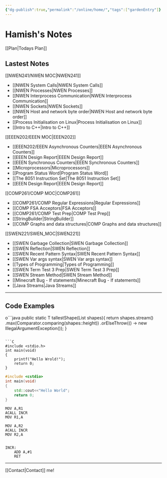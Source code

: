 ```yaml
---
{"dg-publish":true,"permalink":"/online/home/","tags":["gardenEntry"]}
---
```



# Hamish's Notes

[[Plan\|Todays Plan]]

## Lastest Notes

[[NWEN241/NWEN MOC\|NWEN241]]
- [[NWEN System Calls\|NWEN System Calls]]
- [[NWEN Processes\|NWEN Processes]]
- [[NWEN Interprocess Communication\|NWEN Interprocess Communication]]
- [[NWEN Sockets\|NWEN Sockets]]
- [[NWEN Host and network byte order\|NWEN Host and network byte order]]
- [[Process Initialisation on Linux\|Process Initialisation on Linux]]
- [[Intro to C++\|Intro to C++]]

[[EEEN202/EEEN MOC\|EEEN202]]
- [[EEEN202/EEEN Asynchronous Counters\|EEEN Asynchronous Counters]]
- [[EEEN Design Report\|EEEN Design Report]]
- [[EEEN Synchronous Counters\|EEEN Synchronous Counters]]
- [[Microprocessors\|Microprocessors]]
- [[Program Status Word\|Program Status Word]]
- [[The 8051 Instruction Set\|The 8051 Instruction Set]]
- [[EEEN Design Report\|EEEN Design Report]]

[[COMP261/COMP MOC\|COMP261]]
- [[COMP261/COMP Regular Expressions\|Regular Expressions]]
- [[COMP FSA Acceptors\|FSA Acceptors]]
- [[COMP261/COMP Test Prep\|COMP Test Prep]]
- [[StringBuilder\|StringBuilder]]
- [[COMP Graphs and data structures\|COMP Graphs and data structures]]

[[SWEN221/SWEN_MOC\|SWEN221]]
- [[SWEN Garbage Collection\|SWEN Garbage Collection]]
- [[SWEN Reflection\|SWEN Reflection]]
- [[SWEN Recent Pattern Syntax\|SWEN Recent Pattern Syntax]]
- [[SWEN Var args syntax\|SWEN Var args syntax]]
- [[Types of Programming\|Types of Programming]]
- [[SWEN Term Test 3 Prep\|SWEN Term Test 3 Prep]]
- [[SWEN Stream Method\|SWEN Stream Method]]
- [[Minecraft Bug - If statements\|Minecraft Bug - If statements]]
- [[Java Streams\|Java Streams]]

***

## Code Examples

o```java
public static <T extends Shape> T tallestShape(List<T> shapes){
	return shapes.stream()
		.max(Comparator.comparing(shapes::height))
		.orElseThrow(() -> new IllegalArgumentException());
}
```

```C
#include <stdio.h>
int main(void)
{
	printf("Hello Wrold!");
	return 0;
}
```

```C++
#include <cstdio>
int main(void)
{
	std::cout<<"Hello World";
	return 0;
}
```

```assembly
MOV A,R1
ACALL INCR
MOV R1,A

MOV A,R2
ACALL INCR
MOV R2,A


INCR:
	ADD A,#1
	RET
```

***

[[Contact\|Contact]] me!

